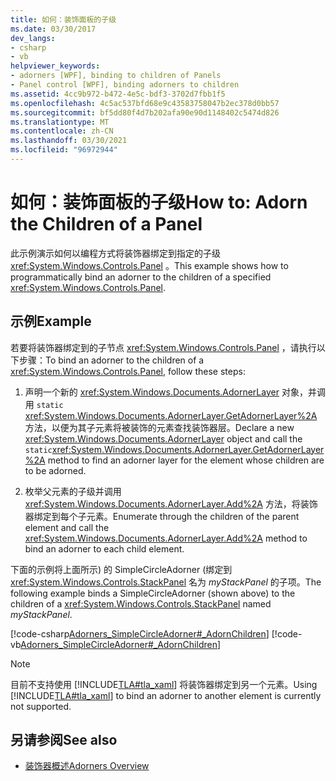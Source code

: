 ```yaml
---
title: 如何：装饰面板的子级
ms.date: 03/30/2017
dev_langs:
- csharp
- vb
helpviewer_keywords:
- adorners [WPF], binding to children of Panels
- Panel control [WPF], binding adorners to children
ms.assetid: 4cc9b972-b472-4e5c-bdf3-3702d7fbb1f5
ms.openlocfilehash: 4c5ac537bfd68e9c43583758047b2ec378d0bb57
ms.sourcegitcommit: bf5dd80f4d7b202afa90e90d1148402c5474d826
ms.translationtype: MT
ms.contentlocale: zh-CN
ms.lasthandoff: 03/30/2021
ms.locfileid: "96972944"
---
```

# <a name="how-to-adorn-the-children-of-a-panel"></a><span data-ttu-id="be95a-102">如何：装饰面板的子级</span><span class="sxs-lookup"><span data-stu-id="be95a-102">How to: Adorn the Children of a Panel</span></span>
<span data-ttu-id="be95a-103">此示例演示如何以编程方式将装饰器绑定到指定的子级 <xref:System.Windows.Controls.Panel> 。</span><span class="sxs-lookup"><span data-stu-id="be95a-103">This example shows how to programmatically bind an adorner to the children of a specified <xref:System.Windows.Controls.Panel>.</span></span>  
  
## <a name="example"></a><span data-ttu-id="be95a-104">示例</span><span class="sxs-lookup"><span data-stu-id="be95a-104">Example</span></span>  
 <span data-ttu-id="be95a-105">若要将装饰器绑定到的子节点 <xref:System.Windows.Controls.Panel> ，请执行以下步骤：</span><span class="sxs-lookup"><span data-stu-id="be95a-105">To bind an adorner to the children of a <xref:System.Windows.Controls.Panel>, follow these steps:</span></span>  
  
1. <span data-ttu-id="be95a-106">声明一个新的 <xref:System.Windows.Documents.AdornerLayer> 对象，并调用 `static` <xref:System.Windows.Documents.AdornerLayer.GetAdornerLayer%2A> 方法，以便为其子元素将被装饰的元素查找装饰器层。</span><span class="sxs-lookup"><span data-stu-id="be95a-106">Declare a new <xref:System.Windows.Documents.AdornerLayer> object and call the `static`<xref:System.Windows.Documents.AdornerLayer.GetAdornerLayer%2A> method to find an adorner layer for the element whose children are to be adorned.</span></span>  
  
2. <span data-ttu-id="be95a-107">枚举父元素的子级并调用 <xref:System.Windows.Documents.AdornerLayer.Add%2A> 方法，将装饰器绑定到每个子元素。</span><span class="sxs-lookup"><span data-stu-id="be95a-107">Enumerate through the children of the parent element and call the <xref:System.Windows.Documents.AdornerLayer.Add%2A> method to bind an adorner to each child element.</span></span>  
  
 <span data-ttu-id="be95a-108">下面的示例将上面所示) 的 SimpleCircleAdorner (绑定到 <xref:System.Windows.Controls.StackPanel> 名为 *myStackPanel* 的子项。</span><span class="sxs-lookup"><span data-stu-id="be95a-108">The following example binds a SimpleCircleAdorner (shown above) to the children of a <xref:System.Windows.Controls.StackPanel> named *myStackPanel*.</span></span>  
  
 [!code-csharp[Adorners_SimpleCircleAdorner#_AdornChildren](~/samples/snippets/csharp/VS_Snippets_Wpf/Adorners_SimpleCircleAdorner/CSharp/Window1.xaml.cs#_adornchildren)]
 [!code-vb[Adorners_SimpleCircleAdorner#_AdornChildren](~/samples/snippets/visualbasic/VS_Snippets_Wpf/Adorners_SimpleCircleAdorner/VisualBasic/Window1.xaml.vb#_adornchildren)]  
  
> [!NOTE]
> <span data-ttu-id="be95a-109">目前不支持使用 [!INCLUDE[TLA#tla_xaml](../../../includes/tlasharptla-xaml-md.md)] 将装饰器绑定到另一个元素。</span><span class="sxs-lookup"><span data-stu-id="be95a-109">Using [!INCLUDE[TLA#tla_xaml](../../../includes/tlasharptla-xaml-md.md)] to bind an adorner to another element is currently not supported.</span></span>  
  
## <a name="see-also"></a><span data-ttu-id="be95a-110">另请参阅</span><span class="sxs-lookup"><span data-stu-id="be95a-110">See also</span></span>

- [<span data-ttu-id="be95a-111">装饰器概述</span><span class="sxs-lookup"><span data-stu-id="be95a-111">Adorners Overview</span></span>](adorners-overview.md)
